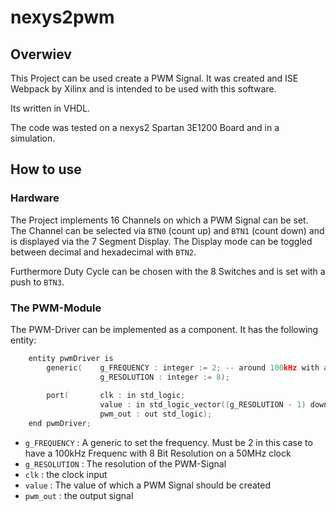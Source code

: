 # nexys2pwm

## Overwiev
This Project can be used create a PWM Signal. It was created and ISE Webpack by Xilinx and 
is intended to be used with this software.

Its written in VHDL.

The code was tested on a nexys2 Spartan 3E1200 Board and in a simulation.

## How to use
### Hardware
The Project implements 16 Channels on which a PWM Signal can be set. The Channel can be 
selected via `BTN0` (count up) and `BTN1` (count down) and is displayed via the 7 Segment Display.
The Display mode can be toggled between decimal and hexadecimal with `BTN2`.

Furthermore Duty Cycle can be chosen with the 8 Switches and is set with a push to `BTN3`.

### The PWM-Module
The PWM-Driver can be implemented as a component. It has the following entity:
```c
    entity pwmDriver is
        generic(    g_FREQUENCY : integer := 2; -- around 100kHz with a resolution of 8 bit
                    g_RESOLUTION : integer := 8);
                    
        port(       clk : in std_logic;
                    value : in std_logic_vector((g_RESOLUTION - 1) downto 0);
                    pwm_out : out std_logic);
    end pwmDriver;
```

* `g_FREQUENCY` : A generic to set the frequency. Must be 2 in this case to have a 100kHz Frequenc
    with 8 Bit Resolution on a 50MHz clock
* `g_RESOLUTION` : The resolution of the PWM-Signal
* `clk` : the clock input
* `value` : The value of which a PWM Signal should be created
* `pwm_out` : the output signal
 

